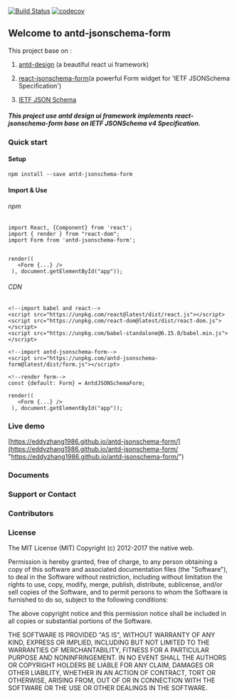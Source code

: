 [![Build Status](https://travis-ci.org/eddyzhang1986/antd-jsonschema-form.svg?branch=master)](https://travis-ci.org/eddyzhang1986/antd-jsonschema-form)
[![codecov](https://codecov.io/gh/eddyzhang1986/antd-jsonschema-form/branch/master/graph/badge.svg)](https://codecov.io/gh/eddyzhang1986/antd-jsonschema-form)
					
## Welcome to antd-jsonschema-form

  This project base on :

  1. [antd-design](https://github.com/ant-design/ant-design "antd-design") (a beautiful react ui framework)

  2. [react-jsonschema-form](https://github.com/mozilla-services/react-jsonschema-form "react-jsonschema-form")(a powerful Form widget for 'IETF JSONSchema Specification')

  3. [IETF JSON Schema](https://github.com/mozilla-services/react-jsonschema-form "IETF JSON Schema")
   
##### This project use antd design ui framework implements react-jsonschema-form base on IETF JSONSchema v4 Specification.


### Quick start

#### Setup

    npm install --save antd-jsonschema-form

#### Import & Use

###### npm

    import React, {Component} from 'react';
    import { render } from "react-dom";
    import Form from 'antd-jsonschema-form';

    
    render((
       <Form {...} />
     ), document.getElementById("app"));

###### CDN

    <!--import babel and react-->
    <script src="https://unpkg.com/react@latest/dist/react.js"></script>
    <script src="https://unpkg.com/react-dom@latest/dist/react-dom.js"></script>
    <script src="https://unpkg.com/babel-standalone@6.15.0/babel.min.js"></script>

    <!--import antd-jsonschema-form-->
    <script src="https://unpkg.com/antd-jsonschema-form@latest/dist/form.js"></script>

    <!--render form-->
    const {default: Form} = AntdJSONSchemaForm;
 
    render((
       <Form {...} />
     ), document.getElementById("app"));
    
 

### Live demo

[https://eddyzhang1986.github.io/antd-jsonschema-form/](https://eddyzhang1986.github.io/antd-jsonschema-form/ "https://eddyzhang1986.github.io/antd-jsonschema-form/")
    
### Documents


### Support or Contact


### Contributors

### License

The MIT License (MIT) Copyright (c) 2012-2017 the native web.

Permission is hereby granted, free of charge, to any person obtaining a copy of this software and associated documentation files (the "Software"), to deal in the Software without restriction, including without limitation the rights to use, copy, modify, merge, publish, distribute, sublicense, and/or sell copies of the Software, and to permit persons to whom the Software is furnished to do so, subject to the following conditions:

The above copyright notice and this permission notice shall be included in all copies or substantial portions of the Software.

THE SOFTWARE IS PROVIDED "AS IS", WITHOUT WARRANTY OF ANY KIND, EXPRESS OR IMPLIED, INCLUDING BUT NOT LIMITED TO THE WARRANTIES OF MERCHANTABILITY, FITNESS FOR A PARTICULAR PURPOSE AND NONINFRINGEMENT. IN NO EVENT SHALL THE AUTHORS OR COPYRIGHT HOLDERS BE LIABLE FOR ANY CLAIM, DAMAGES OR OTHER LIABILITY, WHETHER IN AN ACTION OF CONTRACT, TORT OR OTHERWISE, ARISING FROM, OUT OF OR IN CONNECTION WITH THE SOFTWARE OR THE USE OR OTHER DEALINGS IN THE SOFTWARE.

	
